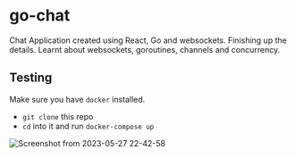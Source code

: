 

# go-chat
Chat Application created using React, Go and websockets. 
Finishing up the details. 
Learnt about websockets, goroutines, channels and concurrency. 

## Testing
Make sure you have `docker` installed. 

* `git clone` this repo
* `cd` into it and run `docker-compose up`

![Screenshot from 2023-05-27 22-42-58](https://github.com/rohannair11/go-chat/assets/42870265/b8aca89d-2645-4f8f-babc-036c42638c63)



